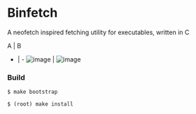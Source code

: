 # Binfetch

A neofetch inspired fetching utility for executables, written in C

A | B
- | - 
![image](elf.png "ELF") | ![image](mach.png "MACH")

### Build

~~~
$ make bootstrap
~~~
~~~
$ (root) make install
~~~
